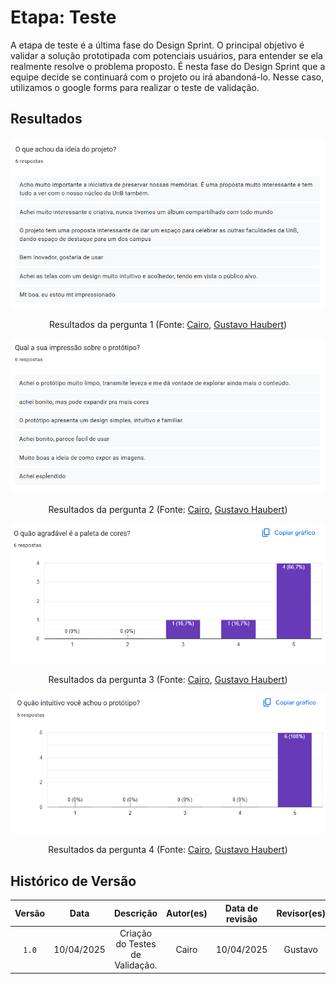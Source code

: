# Etapa: Teste

A etapa de teste é a última fase do Design Sprint. O principal objetivo é validar a solução prototipada com potenciais usuários, para entender se ela realmente resolve o problema proposto. É nesta fase do Design Sprint que a equipe decide se continuará com o projeto ou irá abandoná-lo. Nesse caso, utilizamos o google forms para realizar o teste de validação. 

## Resultados 

<center>

![Resultados da pergunta 1](../imagens/resp1.png)

Resultados da pergunta 1 (Fonte: [Cairo](https://github.com/CA1RO), [Gustavo Haubert](https://github.com/GustavoHaubert))

</center>

<center>

![Resultados da pergunta 2](../imagens/resp2.png)

Resultados da pergunta 2 (Fonte: [Cairo](https://github.com/CA1RO), [Gustavo Haubert](https://github.com/GustavoHaubert))

</center>

<center>

![Resultados da pergunta 3](../imagens/resp3.png)

Resultados da pergunta 3 (Fonte: [Cairo](https://github.com/CA1RO), [Gustavo Haubert](https://github.com/GustavoHaubert))

</center>

<center>

![Resultados da pergunta 4](../imagens/resp4.png)

Resultados da pergunta 4 (Fonte: [Cairo](https://github.com/CA1RO), [Gustavo Haubert](https://github.com/GustavoHaubert))

</center>

## Histórico de Versão
| Versão | Data | Descrição | Autor(es) | Data de revisão | Revisor(es) |
| :-: | :-: | :-: | :-: | :-: | :-: |
| `1.0` | 10/04/2025  | Criação do Testes de Validação. | Cairo | 10/04/2025 | Gustavo |

